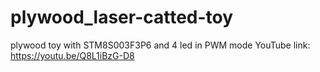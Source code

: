# plywood_laser-catted-toy
plywood toy with STM8S003F3P6 and 4 led in PWM mode
YouTube link: https://youtu.be/Q8L1iBzG-D8
